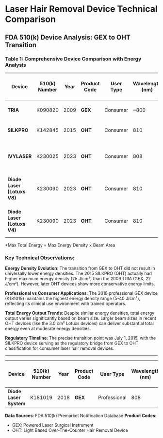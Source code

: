 # Laser Hair Removal Device Technical Comparison

## FDA 510(k) Device Analysis: GEX to OHT Transition

### Table 1: Comprehensive Device Comparison with Energy Analysis

| Device | 510(k) Number | Year | Product Code | User Type | Wavelength (nm) | Beam Size | Area (cm²) | Energy Density Range (J/cm²) | Max Energy Density (J/cm²) | Max Total Energy (J)* |
|--------|---------------|------|--------------|-----------|----------------|-----------|------------|------------------------------|---------------------------|---------------------|
| **TRIA** | K090820 | 2009 | **GEX** | Consumer | ~800 | Φ 10mm | 0.785 | 6, 10, 14, 18, 22 | 22 | 17.3 |
| **SILKPRO** | K142845 | 2015 | **OHT** | Consumer | 810 | 9×9mm | 0.81 | 5, 10, 15, 20, 25 | 25 | 20.3 |
| **IVYLASER** | K230025 | 2023 | **OHT** | Consumer | 808 | 9×18mm | 1.62 | 1.85, 3.09, 6.17, 9.26, 15.43 | 15.43 | 25.0 |
| **Diode Laser (Lotuxs V8)** | K230090 | 2023 | **OHT** | Consumer | 810 | 30×10mm | 3.0 | 2.2, 3.4, 4.5, 5.6, 7.0, 9.0 | 9.0 | 27.0 |
| **Diode Laser (Lotuxs V4)** | K230090 | 2023 | **OHT** | Consumer | 810 | 30×10mm | 3.0 | 2.0, 2.8, 3.5, 4.3, 5.3, 7.0 | 7.0 | 21.0 |

*Max Total Energy = Max Energy Density × Beam Area

### Key Technical Observations:

**Energy Density Evolution**: The transition from GEX to OHT did not result in universally lower energy densities. The 2015 SILKPRO (OHT) actually had higher maximum energy density (25 J/cm²) than the 2009 TRIA (GEX, 22 J/cm²). However, later OHT devices show more conservative energy limits.

**Professional vs Consumer Applications**: The 2018 professional GEX device (K181019) maintains the highest energy density range (5-40 J/cm²), reflecting its clinical use environment with trained operators.

**Total Energy Output Trends**: Despite similar energy densities, total energy output varies significantly based on beam size. Larger beam sizes in recent OHT devices (like the 3.0 cm² Lotuxs devices) can deliver substantial total energy even at moderate energy densities.

**Regulatory Timeline**: The precise transition point was July 1, 2015, with the SILKPRO device serving as the regulatory bridge from GEX to OHT classification for consumer laser hair removal devices.

---

| Device | 510(k) Number | Year | Product Code | User Type | Wavelength (nm) | Beam Size | Area (cm²) | Energy Density Range (J/cm²) | Max Energy Density (J/cm²) | Max Total Energy (J)* |
|--------|---------------|------|--------------|-----------|----------------|-----------|------------|------------------------------|---------------------------|---------------------|
| **Diode Laser System** | K181019 | 2018 | **GEX** | Professional | 808 | - | 1.20 | 5-40 | 40 | 48.0 |


**Data Sources**: FDA 510(k) Premarket Notification Database
**Product Codes**: 
- GEX: Powered Laser Surgical Instrument
- OHT: Light Based Over-The-Counter Hair Removal Device